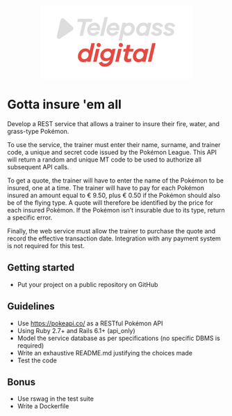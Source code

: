 <p align="center">
  <img src="TelepassDigital.png" alt="TelepassDigitalLogo" width="350">
</p>

# Gotta insure 'em all
Develop a REST service that allows a trainer to insure their fire, water, and grass-type Pokémon.

To use the service, the trainer must enter their name, surname, and trainer code, a unique and secret code issued by the Pokémon League. This API will return a random and unique MT code to be used to authorize all subsequent API calls.

To get a quote, the trainer will have to enter the name of the Pokémon to be insured, one at a time. The trainer will have to pay for each Pokémon insured an amount equal to € 9.50, plus € 0.50 if the Pokémon should also be of the flying type. A quote will therefore be identified by the price for each insured Pokémon. If the Pokémon isn't insurable due to its type, return a specific error.

Finally, the web service must allow the trainer to purchase the quote and record the effective transaction date. Integration with any payment system is not required for this test.

## Getting started
- Put your project on a public repository on GitHub

## Guidelines
- Use https://pokeapi.co/ as a RESTful Pokémon API
- Using Ruby 2.7+ and Rails 6.1+ (api_only)
- Model the service database as per specifications (no specific DBMS is required)
- Write an exhaustive README.md justifying the choices made
- Test the code

## Bonus
- Use rswag in the test suite
- Write a Dockerfile
